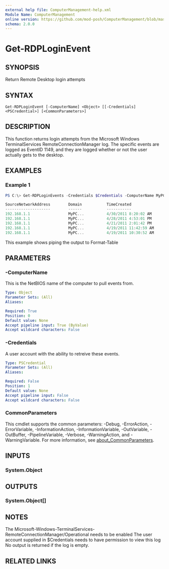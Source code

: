 ```yaml
---
external help file: ComputerManagement-help.xml
Module Name: ComputerManagement
online version: https://github.com/mod-posh/ComputerManagement/blob/master/docs/Get-RDPLoginEvent.md#Get-rdploginevent
schema: 2.0.0
---
```


# Get-RDPLoginEvent

## SYNOPSIS
Return Remote Desktop login attempts

## SYNTAX

```
Get-RDPLoginEvent [-ComputerName] <Object> [[-Credentials] <PSCredential>] [<CommonParameters>]
```

## DESCRIPTION
This function returns login attempts from the Microsoft Windows TerminalServices
RemoteConnectionManager log. The specific events are logged as EventID 1149, and
they are logged whether or not the user actually gets to the desktop.

## EXAMPLES

### Example 1
```powershell
PS C:\> Get-RDPLoginEvents -Credentials $Credentials -ComputerName MyPC |Format-Table

SourceNetworkAddress        Domain           TimeCreated                User
--------------------        ------           -----------                ----
192.168.1.1                 MyPC...          4/30/2011 8:20:02 AM       Administrator...
192.168.1.1                 MyPC...          4/28/2011 4:53:01 PM       Administrator...
192.168.1.1                 MyPC...          4/21/2011 2:01:42 PM       Administrator...
192.168.1.1                 MyPC...          4/19/2011 11:42:59 AM      Administrator...
192.168.1.1                 MyPC...          4/19/2011 10:30:52 AM      Administrator...
```

This example shows piping the output to Format-Table

## PARAMETERS

### -ComputerName
This is the NetBIOS name of the computer to pull events from.

```yaml
Type: Object
Parameter Sets: (All)
Aliases:

Required: True
Position: 0
Default value: None
Accept pipeline input: True (ByValue)
Accept wildcard characters: False
```

### -Credentials
A user account with the ability to retreive these events.

```yaml
Type: PSCredential
Parameter Sets: (All)
Aliases:

Required: False
Position: 1
Default value: None
Accept pipeline input: False
Accept wildcard characters: False
```

### CommonParameters
This cmdlet supports the common parameters: -Debug, -ErrorAction, -ErrorVariable, -InformationAction, -InformationVariable, -OutVariable, -OutBuffer, -PipelineVariable, -Verbose, -WarningAction, and -WarningVariable. For more information, see [about_CommonParameters](http://go.microsoft.com/fwlink/?LinkID=113216).

## INPUTS

### System.Object
## OUTPUTS

### System.Object[]
## NOTES
The Microsoft-Windows-TerminalServices-RemoteConnectionManager/Operational needs
to be enabled The user account supplied in $Credentials needs to have permission
to view this log No output is returned if the log is empty.

## RELATED LINKS
